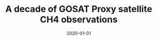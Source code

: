 ---
title: "A decade of GOSAT Proxy satellite CH4 observations"
collection: publications
permalink: /publication/2020-01-01-Parker20203383
date: 2020-01-01
venue: 'Earth System Science Data'
paperurl: 'https://doi.org/10.5194/essd-12-3383-2020'
citation: 'Parker et al., <b>A decade of GOSAT Proxy satellite CH4 observations</b>, Earth System Science Data, 2020, 10.5194/essd-12-3383-2020'
---